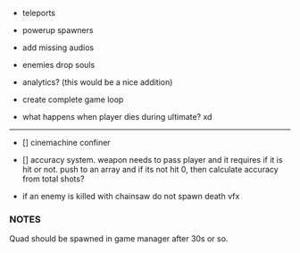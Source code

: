- teleports
- powerup spawners
- add missing audios
- enemies drop souls
- analytics? (this would be a nice addition)
- create complete game loop

- what happens when player dies during ultimate? xd

---

- [] cinemachine confiner
- [] accuracy system. weapon needs to pass player and it requires if it is hit or not.
  push to an array and if its not hit 0, then calculate accuracy from total shots?

- if an enemy is killed with chainsaw do not spawn death vfx


### NOTES

Quad should be spawned in game manager after 30s or so.
